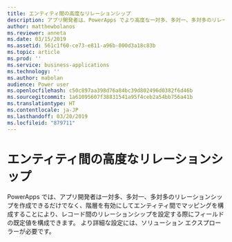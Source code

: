 ```yaml
---
title: エンティティ間の高度なリレーションシップ
description: アプリ開発者は、PowerApps でより高度な一対多、多対一、多対多のリレーションシップを作成できます。
author: matthewbolanos
ms.reviewer: anneta
ms.date: 03/15/2019
ms.assetid: 561c1f60-ce73-e811-a96b-000d3a18c83b
ms.topic: article
ms.prod: ''
ms.service: business-applications
ms.technology: ''
ms.author: mabolan
audience: Power user
ms.openlocfilehash: c50c897aa398d76a84bc39d802496d0382f6d46b
ms.sourcegitcommit: 1a61095607f38831541a95f4ceb2a54bb756a41b
ms.translationtype: HT
ms.contentlocale: ja-JP
ms.lasthandoff: 03/20/2019
ms.locfileid: "879711"
---
```

# <a name="advanced-relationships-between-entities"></a>エンティティ間の高度なリレーションシップ




PowerApps では、アプリ開発者は一対多、多対一、多対多のリレーションシップを作成できるだけでなく、階層を有効にしてエンティティ間でマッピングを構成することにより、レコード間のリレーションシップを設定する際にフィールドの既定値を構成できます。 より詳細な設定には、ソリューション エクスプローラーが必要です。